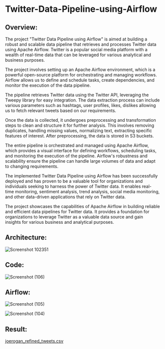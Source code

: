 # Twitter-Data-Pipeline-using-Airflow
## Overview: 
The project "Twitter Data Pipeline using Airflow" is aimed at building a robust and scalable data pipeline that retrieves and processes Twitter data using Apache Airflow. Twitter is a popular social media platform with a wealth of real-time data that can be leveraged for various analytical and business purposes.

The project involves setting up an Apache Airflow environment, which is a powerful open-source platform for orchestrating and managing workflows. Airflow allows us to define and schedule tasks, create dependencies, and monitor the execution of the data pipeline.

The pipeline retrieves Twitter data using the Twitter API, leveraging the Tweepy library for easy integration. The data extraction process can include various parameters such as hashtags, user profiles, likes, dislikes allowing us to fetch relevant tweets based on our requirements.

Once the data is collected, it undergoes preprocessing and transformation steps to clean and structure it for further analysis. This involves removing duplicates, handling missing values, normalizing text, extracting specific features of interest. After preprocessing, the data is stored in S3 buckets.

The entire pipeline is orchestrated and managed using Apache Airflow, which provides a visual interface for defining workflows, scheduling tasks, and monitoring the execution of the pipeline. Airflow's robustness and scalability ensure the pipeline can handle large volumes of data and adapt to changing requirements.

The implemented Twitter Data Pipeline using Airflow has been successfully deployed and has proven to be a valuable tool for organizations and individuals seeking to harness the power of Twitter data. It enables real-time monitoring, sentiment analysis, trend analysis, social media monitoring, and other data-driven applications that rely on Twitter data.

The project showcases the capabilities of Apache Airflow in building reliable and efficient data pipelines for Twitter data. It provides a foundation for organizations to leverage Twitter as a valuable data source and gain insights for various business and analytical purposes.

## Architecture:

![Screenshot 102351](https://github.com/NiteshChintawar/Twitter-Data-Pipeline-using-Airflow/assets/61157441/dc23a486-487e-486f-b08a-97d924bd7fc1)

## Code:

![Screenshot (106)](https://github.com/NiteshChintawar/Twitter-Data-Pipeline-using-Airflow/assets/61157441/a32e0bfb-51cb-4097-87bc-45144d691f04)

## Airflow:

![Screenshot (105)](https://github.com/NiteshChintawar/Twitter-Data-Pipeline-using-Airflow/assets/61157441/0ff9370d-af78-4cf9-9ba9-f3840c189908)

![Screenshot (104)](https://github.com/NiteshChintawar/Twitter-Data-Pipeline-using-Airflow/assets/61157441/d3880a1e-dcb0-4935-abe7-9db82893f213)

## Result:

[joerogan_refined_tweets.csv](https://github.com/NiteshChintawar/Twitter-Data-Pipeline-using-Airflow/files/11523466/joerogan_refined_tweets.csv)
